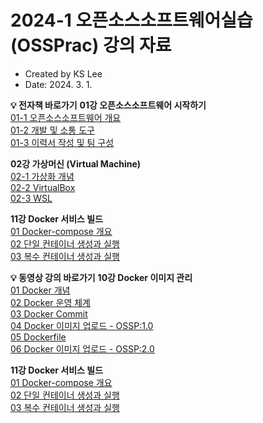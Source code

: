 # 2024-1 오픈소스소프트웨어실습(OSSPrac) 강의 자료
- Created by KS Lee
- Date: 2024. 3. 1.

**💡 전자책 바로가기**
**01강 오픈소스소프트웨어 시작하기**  
[01-1 오픈소스소프트웨어 개요](https://wikidocs.net/232253)  
[01-2 개발 및 소통 도구](https://wikidocs.net/225543)  
[01-3 이력서 작성 및 팀 구성](https://wikidocs.net/233181)  

**02강 가상머신 (Virtual Machine)**  
[02-1 가상화 개념](https://wikidocs.net/225653)  
[02-2 VirtualBox](https://wikidocs.net/225579)  
[02-3 WSL](https://wikidocs.net/225589)  

**11강 Docker 서비스 빌드**  
[01 Docker-compose 개요](https://www.youtube.com/watch?v=pgkJiHCAgQc)  
[02 단일 컨테이너 생성과 실행](https://www.youtube.com/watch?v=NF04_LSTGtE)  
[03 복수 컨테이너 생성과 실행](https://www.youtube.com/watch?v=l2ID38zZXRQ)  

**💡 동영상 강의 바로가기**
**10강 Docker 이미지 관리**  
[01 Docker 개념](https://www.youtube.com/watch?v=mpaYLpWUCps)  
[02 Docker 운영 체계](https://www.youtube.com/watch?v=qPzRd4pRCgA)  
[03 Docker Commit](https://www.youtube.com/watch?v=0sfKVrBCQ88)  
[04 Docker 이미지 업로드 - OSSP:1.0](https://www.youtube.com/watch?v=LlhcSJ8daAQ)  
[05 Dockerfile](https://www.youtube.com/watch?v=GXp4TpPAxmY)  
[06 Docker 이미지 업로드 - OSSP:2.0](https://www.youtube.com/watch?v=0Jg5tdoZSV8)  

**11강 Docker 서비스 빌드**  
[01 Docker-compose 개요](https://www.youtube.com/watch?v=pgkJiHCAgQc)  
[02 단일 컨테이너 생성과 실행](https://www.youtube.com/watch?v=NF04_LSTGtE)  
[03 복수 컨테이너 생성과 실행](https://www.youtube.com/watch?v=l2ID38zZXRQ)   
